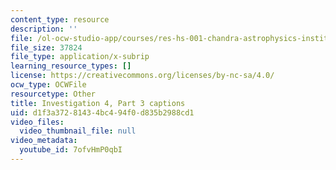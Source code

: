```yaml
---
content_type: resource
description: ''
file: /ol-ocw-studio-app/courses/res-hs-001-chandra-astrophysics-institute/7ofvHmP0qbI_captions.webvtt
file_size: 37824
file_type: application/x-subrip
learning_resource_types: []
license: https://creativecommons.org/licenses/by-nc-sa/4.0/
ocw_type: OCWFile
resourcetype: Other
title: Investigation 4, Part 3 captions
uid: d1f3a372-8143-4bc4-94f0-d835b2988cd1
video_files:
  video_thumbnail_file: null
video_metadata:
  youtube_id: 7ofvHmP0qbI
---
```

